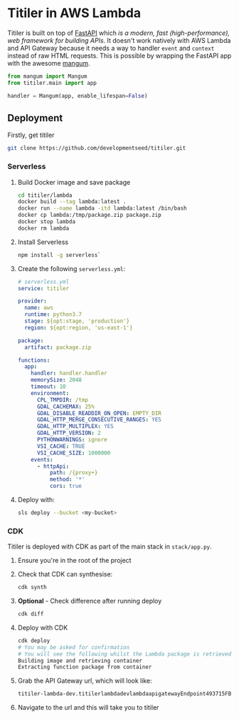 
# Titiler in AWS Lambda

Titiler is built on top of [FastAPI](https://github.com/tiangolo/fastapi) which *is a modern, fast (high-performance), web framework for building APIs*. It doesn't work natively with AWS Lambda and API Gateway because it needs a way to handler `event` and `context` instead of raw HTML requests. This is possible by wrapping the FastAPI app with the awesome [mangum](https://github.com/erm/mangum).

```python
from mangum import Mangum
from titiler.main import app

handler = Mangum(app, enable_lifespan=False)
```

## Deployment

Firstly, get titiler
```bash
git clone https://github.com/developmentseed/titiler.git
```

### Serverless

1. Build Docker image and save package
    ```bash
    cd titiler/lambda
    docker build --tag lambda:latest .
    docker run --name lambda -itd lambda:latest /bin/bash
    docker cp lambda:/tmp/package.zip package.zip
    docker stop lambda
    docker rm lambda
    ```

1. Install Serverless
    ```bash
    npm install -g serverless`
    ```
1. Create the following `serverless.yml`:
    ```yml
    # serverless.yml
    service: titiler
    
    provider:
      name: aws
      runtime: python3.7
      stage: ${opt:stage, 'production'}
      region: ${opt:region, 'us-east-1'}
    
    package:
      artifact: package.zip
    
    functions:
      app:
        handler: handler.handler
        memorySize: 2048
        timeout: 10
        environment:
          CPL_TMPDIR: /tmp
          GDAL_CACHEMAX: 25%
          GDAL_DISABLE_READDIR_ON_OPEN: EMPTY_DIR
          GDAL_HTTP_MERGE_CONSECUTIVE_RANGES: YES
          GDAL_HTTP_MULTIPLEX: YES
          GDAL_HTTP_VERSION: 2
          PYTHONWARNINGS: ignore
          VSI_CACHE: TRUE
          VSI_CACHE_SIZE: 1000000
        events:
          - httpApi:
              path: /{proxy+}
              method: '*'
              cors: true
    ```

1. Deploy with:
    ```bash
    sls deploy --bucket <my-bucket>
    ```
### CDK

Titiler is deployed with CDK as part of the main stack in `stack/app.py`.

1. Ensure you're in the root of the project

1. Check that CDK can synthesise:
    ```bash
    cdk synth
    ```
   
1. **Optional** - Check difference after running deploy
    ```bash
    cdk diff
    ```

1. Deploy with CDK
    ```bash
    cdk deploy
    # You may be asked for confirmation
    # You will see the following whilst the Lambda package is retrieved:
    Building image and retrieving container
    Extracting function package from container
    ```

1. Grab the API Gateway url, which will look like:
   ```bash
   titiler-lambda-dev.titilerlambdadevlambdaapigatewayEndpoint493715FB = https://<a_value>.execute-api.<a_region>.amazonaws.com/prod/
   ```

1. Navigate to the url and this will take you to titiler
